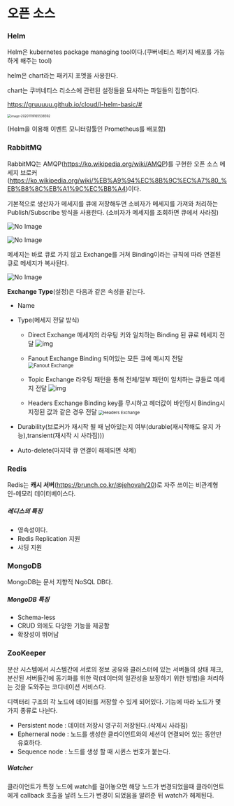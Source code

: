 # 오픈 소스

### Helm

Helm은 kubernetes package managing tool이다.(쿠버네티스 패키지 배포를 가능하게 해주는 tool)

helm은 chart라는 패키지 포멧을 사용한다.

chart는 쿠버네티스 리소스에 관련된 설정들을 묘사하는 파일들의 집합이다.

https://gruuuuu.github.io/cloud/l-helm-basic/#

<img src="C:\Users\cjm\AppData\Roaming\Typora\typora-user-images\image-20201119165538592.png" alt="image-20201119165538592" style="zoom: 50%;" />

(Helm을 이용해 이벤트 모니터링툴인 Prometheus를 배포함)



### RabbitMQ

RabbitMQ는 AMQP(https://ko.wikipedia.org/wiki/AMQP)를 구현한 오픈 소스 메세지 브로커(https://ko.wikipedia.org/wiki/%EB%A9%94%EC%8B%9C%EC%A7%80_%EB%B8%8C%EB%A1%9C%EC%BB%A4)이다.

기본적으로 생산자가 메세지를 큐에 저장해두면 소비자가 메세지를 가져와 처리하는 Publish/Subscribe 방식을 사용한다.
(소비자가 메세지를 조회하면 큐에서 사라짐)

![No Image](https://nesoy.github.io/assets/posts/20190214/1.png)

![No Image](https://nesoy.github.io/assets/posts/20190214/2.png)

메세지는 바로 큐로 가지 않고 Exchange를 거쳐 Binding이라는 규칙에 따라 연결된 큐로 메세지가 복사된다.

![No Image](https://nesoy.github.io/assets/posts/20190214/5.png)

**Exchange Type**(설정)은 다음과 같은 속성을 같는다.

* Name

* Type(메세지 전달 방식)

  * Direct Exchange
    메세지의 라우팅 키와 일치하는 Binding 된 큐로 메세지 전달
    ![img](https://www.rabbitmq.com/img/tutorials/direct-exchange.png)
  * Fanout Exchange
    Binding 되어있는 모든 큐에 메시지 전달
    <img src="https://blog.dudaji.com/assets/rabbitmq/Fanout%20Exchange.png" alt="Fanout Exchange" style="zoom:80%;" />

  * Topic Exchange
    라우팅 패턴을 통해 전체/일부 패턴이 일치하는 큐들로 메세지 전달
    ![img](https://www.rabbitmq.com/img/tutorials/python-five.png)
  * Headers Exchange
    Binding key를 무시하고 헤더값이 바인딩시 Binding시 지정된 값과 같은 경우 전달
    <img src="https://blog.dudaji.com/assets/rabbitmq/Headers%20Exchange.png" alt="Headers Exchange" style="zoom:67%;" />

* 
  Durability(브로커가 재시작 될 때 남아있는지 여부(durable(재시작해도 유지 가능),transient(재시작 시 사라짐)))

* Auto-delete(마지막 큐 연결이 해제되면 삭제)



### Redis

Redis는 **캐시 서버**(https://brunch.co.kr/@jehovah/20)로 자주 쓰이는 비관계형 인-메모리 데이터베이스다.

##### 레디스의 특징

* 영속성이다.
* Redis Replication 지원
* 샤딩 지원



### MongoDB

MongoDB는 문서 지향적 NoSQL DB다.

##### MongoDB 특징

* Schema-less
* CRUD 외에도 다양한 기능을 제공함
* 확장성이 뛰어남



### ZooKeeper

분산 시스템에서 시스템간에 서로의 정보 공유와 클러스터에 있는 서버들의 상태 체크, 분산된 서버들간에 동기화를 위한 락(데이터의 일관성을 보장하기 위한 방법)을 처리하는 것을 도와주는 코디네이션 서비스다.

디렉터리 구조의 각 노드에 데이터를 저장할 수 있게 되어있다.
기능에 따라 노드가 몇 가지 종류로 나뉜다.

* Persistent node : 데이터 저장시 영구히 저장된다.(삭제시 사라짐)
* Epherneral node : 노드를 생성한 클라이언트와의 세션이 연결되어 있는 동안만 유효하다.
* Sequence node : 노드를 생성 할 때 시퀸스 번호가 붙는다.

##### Watcher

클라이언트가 특정 노드에 watch를 걸어놓으면 해당 노드가 변경되었을때 클라이언트에게 callback 호출을 날려 노드가 변경이 되었음을 알려준 뒤 watch가 해제된다.

